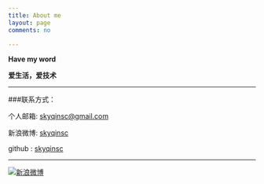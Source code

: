 ```yaml
---
title: About me
layout: page
comments: no

---
```


**Have my word**

**爱生活，爱技术**


----

###联系方式：

个人邮箱: [skyqinsc@gmail.com](skyqinsc@gmail.com)

新浪微博: [skyqinsc](http://weibo.com/u/3496162085)

github : [skyqinsc](https://github.com/skyqinsc)

----


[![新浪微博](http://service.t.sina.com.cn/widget/qmd/3496162085/f78fbcd2/1.png)](http://weibo.com/u/3496162085)

